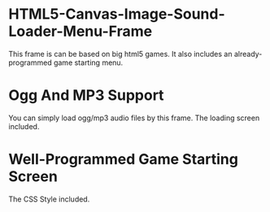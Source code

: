 HTML5-Canvas-Image-Sound-Loader-Menu-Frame
==========================================

This frame is can be based on big html5 games. It also includes an already-programmed game starting menu.

Ogg And MP3 Support
===================

You can simply load ogg/mp3 audio files by this frame. The loading screen included.

Well-Programmed Game Starting Screen
====================================

The CSS Style included.
